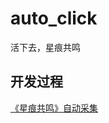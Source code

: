 # auto_click

活下去，星痕共鸣

## 开发过程
[《星痕共鸣》自动采集](https://xxfttkx.github.io/p/%E6%98%9F%E7%97%95%E5%85%B1%E9%B8%A3%E8%87%AA%E5%8A%A8%E6%8C%82%E6%9C%BA/)
